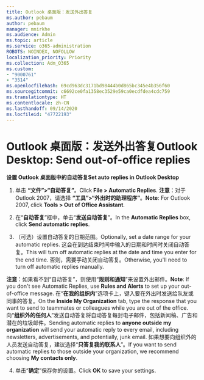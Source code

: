 ```yaml
---
title: Outlook 桌面版：发送外出答复
ms.author: pebaum
author: pebaum
manager: mnirkhe
ms.audience: Admin
ms.topic: article
ms.service: o365-administration
ROBOTS: NOINDEX, NOFOLLOW
localization_priority: Priority
ms.collection: Adm_O365
ms.custom:
- "9000761"
- "3514"
ms.openlocfilehash: 69cd963dc3171bd98444b0d865bc345e4b356f60
ms.sourcegitcommit: c6692ce0fa1358ec3529e59ca0ecdfdea4cdc759
ms.translationtype: HT
ms.contentlocale: zh-CN
ms.lasthandoff: 09/14/2020
ms.locfileid: "47722193"
---
```

# <a name="outlook-desktop-send-out-of-office-replies"></a><span data-ttu-id="0c791-102">Outlook 桌面版：发送外出答复</span><span class="sxs-lookup"><span data-stu-id="0c791-102">Outlook Desktop: Send out-of-office replies</span></span>

<span data-ttu-id="0c791-103">**设置 Outlook 桌面版中的自动答复**</span><span class="sxs-lookup"><span data-stu-id="0c791-103">**Set auto replies in Outlook Desktop**</span></span>

1. <span data-ttu-id="0c791-104">单击 **“文件”>“自动答复”**。</span><span class="sxs-lookup"><span data-stu-id="0c791-104">Click **File > Automatic Replies**.</span></span> <span data-ttu-id="0c791-105">**注意**：对于 Outlook 2007，请选择 **“工具”>“外出时的助理程序”**。</span><span class="sxs-lookup"><span data-stu-id="0c791-105">**Note**: For Outlook 2007, click **Tools > Out of Office Assistant**.</span></span>

2. <span data-ttu-id="0c791-106">在“**自动答复**”框中，单击“**发送自动答复**”。</span><span class="sxs-lookup"><span data-stu-id="0c791-106">In the **Automatic Replies** box, click **Send automatic replies**.</span></span>

3. <span data-ttu-id="0c791-107">（可选）设置自动答复的日期范围。</span><span class="sxs-lookup"><span data-stu-id="0c791-107">Optionally, set a date range for your automatic replies.</span></span> <span data-ttu-id="0c791-108">这会在到达结束时间中输入的日期和时间时关闭自动答复。</span><span class="sxs-lookup"><span data-stu-id="0c791-108">This will turn off automatic replies at the date and time you enter for the end time.</span></span> <span data-ttu-id="0c791-109">否则，需要手动关闭自动答复。</span><span class="sxs-lookup"><span data-stu-id="0c791-109">Otherwise, you'll need to turn off automatic replies manually.</span></span>

<span data-ttu-id="0c791-110">**注意**：如果看不到“自动答复”，则使用“**规则和通知**”来设置外出邮件。</span><span class="sxs-lookup"><span data-stu-id="0c791-110">**Note**: If you don't see Automatic Replies, use **Rules and Alerts** to set up your out-of-office message.</span></span> <span data-ttu-id="0c791-111">在“**在我的组织内**”选项卡上，键入要在外出时发送给队友或同事的答复。</span><span class="sxs-lookup"><span data-stu-id="0c791-111">On the **Inside My Organization** tab, type the response that you want to send to teammates or colleagues while you are out of the office.</span></span> <span data-ttu-id="0c791-112">向“**组织外的任何人**”发送自动答复将自动答复每封电子邮件，包括新闻稿、广告和潜在的垃圾邮件。</span><span class="sxs-lookup"><span data-stu-id="0c791-112">Sending automatic replies to **anyone outside my organization** will send your automatic reply to every email, including newsletters, advertisements, and potentially, junk email.</span></span> <span data-ttu-id="0c791-113">如果想要向组织外的人员发送自动答复，建议选择“**只答复我的联系人**”。</span><span class="sxs-lookup"><span data-stu-id="0c791-113">If you want to send automatic replies to those outside your organization, we recommend choosing **My contacts only**.</span></span>

4. <span data-ttu-id="0c791-114">单击“**确定**”保存你的设置。</span><span class="sxs-lookup"><span data-stu-id="0c791-114">Click **OK** to save your settings.</span></span>
